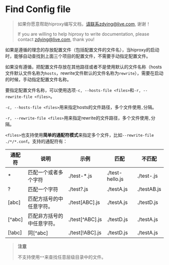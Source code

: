 # Find Config file

> 如果你愿意帮助hiproxy编写文档，请联系zdying@live.com, 谢谢！
> 
> If you are willing to help hiproxy to write documentation, please contact zdying@live.com, thank you!

如果是遵循的理念的存放配置文件（包括配置文件的文件名），当hiproxy的启动时，能够自动查找到上面三个项目的配置文件，不需要手动指定配置文件。

如果没有遵循，把配置文件存放在其他路径或者不是使用默认的文件名称（hosts文件默认文件名称为`hosts`，rewrite文件默认的文件名称为`rewrite`），需要在启动的时候，手动指定配置文件名称。

要指定配置文件名称，可以使用选项`-c, --hosts-file <files>`和`-r, --rewrite-file <files>`。

`-c, --hosts-file <files>`用来指定hosts的文件路径，多个文件使用`,`分隔。

`-r, --rewrite-file <files>`用来指定rewrite的文件路径，多个文件使用`,`分隔。

`<files>`也支持使用**简单的通配符模式**来指定多个文件，比如`--rewrite-file ./*/*.conf`。支持的通配符有：

通配符 | 说明 | 示例 | 匹配 | 不匹配
---------|----------|---------|----------|---------
 \* | 匹配一个或者多个字符 | ./test-*.js | ./test-hello.js | ./test-.js
 ? | 匹配一个字符 | ./test?.js | ./testA.js | ./testAB.js
 [abc] | 匹配方括号的中任意字符。 | ./test[ABC].js | ./testA.js | ./testD.js
 [^abc] | 匹配非方括号的中任意字符。 | ./test[^ABC].js | ./testD.js | ./testA.js
 [!abc] | 同[^abc] | ./test[!ABC].js | ./testD.js | ./testA.js

> **注意**
> 
> 不支持使用`**`来查找任意层级目录中的文件。
